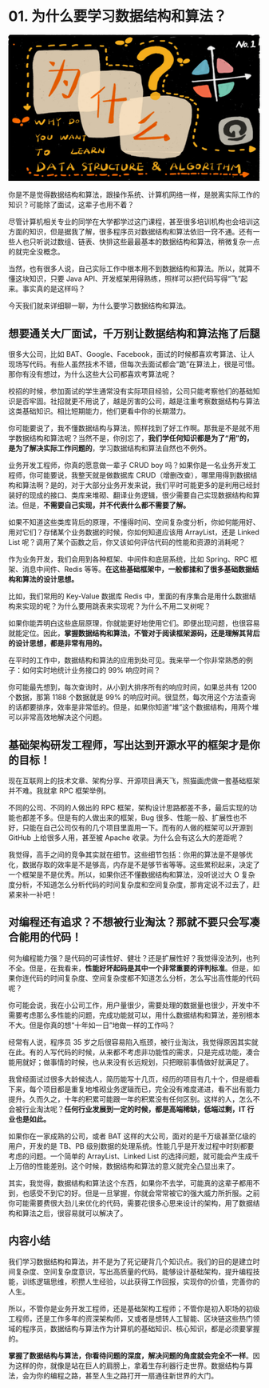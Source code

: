 # 01. 为什么要学习数据结构和算法？

![](../resource/banner/01.jpg)

你是不是觉得数据结构和算法，跟操作系统、计算机网络一样，是脱离实际工作的知识？可能除了面试，这辈子也用不着？

尽管计算机相关专业的同学在大学都学过这门课程，甚至很多培训机构也会培训这方面的知识，但是据我了解，很多程序员对数据结构和算法依旧一窍不通。还有一些人也只听说过数组、链表、快排这些最最基本的数据结构和算法，稍微复杂一点的就完全没概念。

当然，也有很多人说，自己实际工作中根本用不到数据结构和算法。所以，就算不懂这块知识，只要 Java API、开发框架用得熟练，照样可以把代码写得“飞”起来。事实真的是这样吗？

今天我们就来详细聊一聊，为什么要学习数据结构和算法。

## 想要通关大厂面试，千万别让数据结构和算法拖了后腿

很多大公司，比如 BAT、Google、Facebook，面试的时候都喜欢考算法、让人现场写代码。有些人虽然技术不错，但每次去面试都会“跪”在算法上，很是可惜。那你有没有想过，为什么这些大公司都喜欢考算法呢？

校招的时候，参加面试的学生通常没有实际项目经验，公司只能考察他们的基础知识是否牢固。社招就更不用说了，越是厉害的公司，越是注重考察数据结构与算法这类基础知识。相比短期能力，他们更看中你的长期潜力。

你可能要说了，我不懂数据结构与算法，照样找到了好工作啊。那我是不是就不用学数据结构和算法呢？当然不是，你别忘了，**我们学任何知识都是为了“用”的，是为了解决实际工作问题的**，学习数据结构和算法自然也不例外。

业务开发工程师，你真的愿意做一辈子 CRUD boy 吗？如果你是一名业务开发工程师，你可能要说，我整天就是做数据库 CRUD（增删改查），哪里用得到数据结构和算法啊？是的，对于大部分业务开发来说，我们平时可能更多的是利用已经封装好的现成的接口、类库来堆砌、翻译业务逻辑，很少需要自己实现数据结构和算法。但是，**不需要自己实现，并不代表什么都不需要了解。**

如果不知道这些类库背后的原理，不懂得时间、空间复杂度分析，你如何能用好、用对它们？存储某个业务数据的时候，你如何知道应该用 ArrayList，还是 Linked List 呢？调用了某个函数之后，你又该如何评估代码的性能和资源的消耗呢？

作为业务开发，我们会用到各种框架、中间件和底层系统，比如 Spring、RPC 框架、消息中间件、Redis 等等。**在这些基础框架中，一般都揉和了很多基础数据结构和算法的设计思想。**

比如，我们常用的 Key-Value 数据库 Redis 中，里面的有序集合是用什么数据结构来实现的呢？为什么要用跳表来实现呢？为什么不用二叉树呢？

如果你能弄明白这些底层原理，你就能更好地使用它们。即便出现问题，也很容易就能定位。因此，**掌握数据结构和算法，不管对于阅读框架源码，还是理解其背后的设计思想，都是非常有用的。**

在平时的工作中，数据结构和算法的应用到处可见。我来举一个你非常熟悉的例子：如何实时地统计业务接口的 99% 响应时间？

你可能最先想到，每次查询时，从小到大排序所有的响应时间，如果总共有 1200 个数据，那第 1188 个数据就是 99% 的响应时间。很显然，每次用这个方法查询的话都要排序，效率是非常低的。但是，如果你知道“堆”这个数据结构，用两个堆可以非常高效地解决这个问题。

## 基础架构研发工程师，写出达到开源水平的框架才是你的目标！

现在互联网上的技术文章、架构分享、开源项目满天飞，照猫画虎做一套基础框架并不难。我就拿 RPC 框架举例。

不同的公司、不同的人做出的 RPC 框架，架构设计思路都差不多，最后实现的功能也都差不多。但是有的人做出来的框架，Bug 很多、性能一般、扩展性也不好，只能在自己公司仅有的几个项目里面用一下。而有的人做的框架可以开源到 GitHub 上给很多人用，甚至被 Apache 收录。为什么会有这么大的差距呢？

我觉得，高手之间的竞争其实就在细节。这些细节包括：你用的算法是不是够优化，数据存取的效率是不是够高，内存是不是够节省等等。这些累积起来，决定了一个框架是不是优秀。所以，如果你还不懂数据结构和算法，没听说过大 O 复杂度分析，不知道怎么分析代码的时间复杂度和空间复杂度，那肯定说不过去了，赶紧来补一补吧！

## 对编程还有追求？不想被行业淘汰？那就不要只会写凑合能用的代码！

何为编程能力强？是代码的可读性好、健壮？还是扩展性好？我觉得没法列，也列不全。但是，在我看来，**性能好坏起码是其中一个非常重要的评判标准**。但是，如果你连代码的时间复杂度、空间复杂度都不知道怎么分析，怎么写出高性能的代码呢？

你可能会说，我在小公司工作，用户量很少，需要处理的数据量也很少，开发中不需要考虑那么多性能的问题，完成功能就可以，用什么数据结构和算法，差别根本不大。但是你真的想“十年如一日”地做一样的工作吗？

经常有人说，程序员 35 岁之后很容易陷入瓶颈，被行业淘汰，我觉得原因其实就在此。有的人写代码的时候，从来都不考虑非功能性的需求，只是完成功能，凑合能用就好；做事情的时候，也从来没有长远规划，只把眼前事情做好就满足了。

我曾经面试过很多大龄候选人，简历能写十几页，经历的项目有几十个，但是细看下来，每个项目都是重复地堆砌业务逻辑而已，完全没有难度递进，看不出有能力提升。久而久之，十年的积累可能跟一年的积累没有任何区别。这样的人，怎么不会被行业淘汰呢？**任何行业发展到一定的时候，都是高端稀缺，低端过剩，IT 行业也是如此。**

如果你在一家成熟的公司，或者 BAT 这样的大公司，面对的是千万级甚至亿级的用户，开发的是 TB、PB 级别数据的处理系统。性能几乎是开发过程中时刻都要考虑的问题。一个简单的 ArrayList、Linked List 的选择问题，就可能会产生成千上万倍的性能差别。这个时候，数据结构和算法的意义就完全凸显出来了。

其实，我觉得，数据结构和算法这个东西，如果你不去学，可能真的这辈子都用不到，也感受不到它的好。但是一旦掌握，你就会常常被它的强大威力所折服。之前你可能需要费很大劲儿来优化的代码，需要花很多心思来设计的架构，用了数据结构和算法之后，很容易就可以解决了。

## 内容小结

我们学习数据结构和算法，并不是为了死记硬背几个知识点。我们的目的是建立时间复杂度、空间复杂度意识，写出高质量的代码，能够设计基础架构，提升编程技能，训练逻辑思维，积攒人生经验，以此获得工作回报，实现你的价值，完善你的人生。

所以，不管你是业务开发工程师，还是基础架构工程师；不管你是初入职场的初级工程师，还是工作多年的资深架构师，又或者是想转人工智能、区块链这些热门领域的程序员，数据结构与算法作为计算机的基础知识、核心知识，都是必须要掌握的。

**掌握了数据结构与算法，你看待问题的深度，解决问题的角度就会完全不一样**。因为这样的你，就像是站在巨人的肩膀上，拿着生存利器行走世界。数据结构与算法，会为你的编程之路，甚至人生之路打开一扇通往新世界的大门。